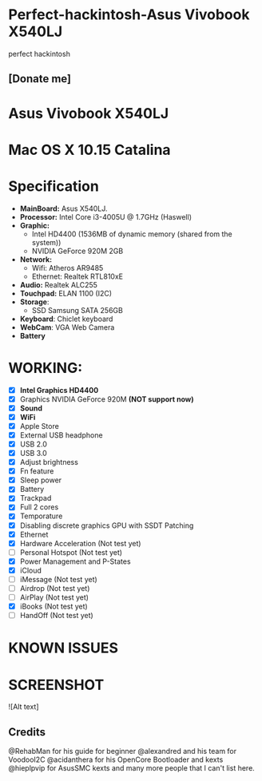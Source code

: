# Perfect-hackintosh-Asus Vivobook X540LJ
perfect hackintosh

## [Donate me]


# Asus Vivobook X540LJ
# Mac OS X 10.15 Catalina
# Specification
- **MainBoard:** Asus X540LJ.
- **Processor:** Intel Core i3-4005U @ 1.7GHz (Haswell)
- **Graphic:** 
  + Intel HD4400 (1536MB of dynamic memory (shared from the system))
  + NVIDIA GeForce 920M 2GB
- **Network:**
  + Wifi: Atheros AR9485
  + Ethernet: Realtek RTL810xE
- **Audio:** Realtek ALC255
- **Touchpad:** ELAN 1100 (I2C) 
- **Storage**:
  + SSD Samsung SATA 256GB
- **Keyboard**: Chiclet keyboard 
- **WebCam**: VGA Web Camera
- **Battery**

# WORKING:
- [x] **Intel Graphics HD4400**
- [x] Graphics NVIDIA GeForce 920M **(NOT support now)**
- [x] **Sound**
- [x] **WiFi**
- [x] Apple Store
- [x] External USB headphone
- [x] USB 2.0
- [x] USB 3.0
- [x] Adjust brightness
- [x] Fn feature 
- [x] Sleep power
- [x] Battery
- [x] Trackpad
- [x] Full 2 cores
- [x] Temporature
- [x] Disabling discrete graphics GPU with SSDT Patching
- [x] Ethernet
- [x] Hardware Acceleration (Not test yet)
- [ ] Personal Hotspot (Not test yet)
- [x] Power Management and P-States
- [x] iCloud 
- [ ] iMessage (Not test yet)
- [ ] Airdrop (Not test yet)
- [ ] AirPlay (Not test yet)
- [x] iBooks (Not test yet)
- [ ] HandOff (Not test yet)

# KNOWN ISSUES

# SCREENSHOT
![Alt text]

## Credits
@RehabMan for his guide for beginner
@alexandred and his team for VoodooI2C
@acidanthera for his OpenCore Bootloader and kexts
@hieplpvip for AsusSMC kexts
and many more people that I can't list here.
